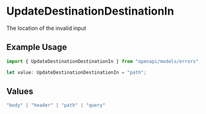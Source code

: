 # UpdateDestinationDestinationIn

The location of the invalid input

## Example Usage

```typescript
import { UpdateDestinationDestinationIn } from "openapi/models/errors";

let value: UpdateDestinationDestinationIn = "path";
```

## Values

```typescript
"body" | "header" | "path" | "query"
```